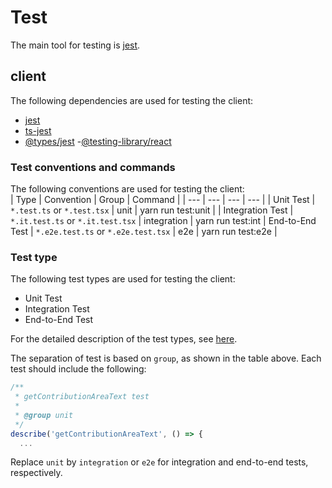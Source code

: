 # Test

The main tool for testing is [jest](https://jestjs.io/).

## client

The following dependencies are used for testing the client:

- [jest](https://jestjs.io/)
- [ts-jest](https://www.npmjs.com/package/ts-jest)
- [@types/jest](https://www.npmjs.com/package/@types/jest) -[@testing-library/react](https://testing-library.com/docs/react-testing-library/intro/)

### Test conventions and commands

The following conventions are used for testing the client:  
| Type | Convention | Group | Command |
| --- | --- | --- | --- |
| Unit Test | `*.test.ts` or `*.test.tsx` | unit | yarn run test:unit |
| Integration Test | `*.it.test.ts` or `*.it.test.tsx` | integration | yarn run test:int
| End-to-End Test | `*.e2e.test.ts` or `*.e2e.test.tsx` | e2e | yarn run test:e2e |

### Test type

The following test types are used for testing the client:

- Unit Test
- Integration Test
- End-to-End Test

For the detailed description of the test types, see [here](https://www.twilio.com/blog/unit-integration-end-to-end-testing-difference).

The separation of test is based on `group`, as shown in the table above. Each test should include the following:

```typescript
/**
 * getContributionAreaText test
 *
 * @group unit
 */
describe('getContributionAreaText', () => {
  ...
```

Replace `unit` by `integration` or `e2e` for integration and end-to-end tests, respectively.
